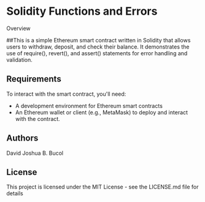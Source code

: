 # Solidity Functions and Errors

Overview 

##This is a simple Ethereum smart contract written in Solidity that allows users to withdraw, deposit, and check their balance. It demonstrates the use of  require(), revert(), and assert() statements for error handling and validation.

## Requirements
To interact with the smart contract, you'll need:
* A development environment for Ethereum smart contracts
* An Ethereum wallet or client (e.g., MetaMask) to deploy and interact with the contract.

## Authors
David Joshua B. Bucol

## License
This project is licensed under the MIT License - see the LICENSE.md file for details
